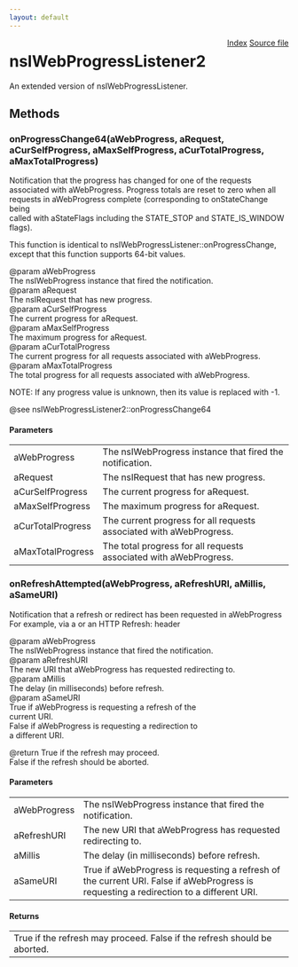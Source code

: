 ```yaml
---
layout: default
---
```

<div class='links' style='float:right'><a href="../index.html">Index</a>
<a href="http://dxr.mozilla.org/mozilla-central/source/uriloader/base/nsIWebProgressListener2.idl">Source file</a>
</div>

# nsIWebProgressListener2 #
  
An extended version of nsIWebProgressListener.  
  

## Methods ##

### onProgressChange64(aWebProgress, aRequest, aCurSelfProgress, aMaxSelfProgress, aCurTotalProgress, aMaxTotalProgress) ###
  
Notification that the progress has changed for one of the requests  
associated with aWebProgress.  Progress totals are reset to zero when all  
requests in aWebProgress complete (corresponding to onStateChange being  
called with aStateFlags including the STATE_STOP and STATE_IS_WINDOW  
flags).  
  
This function is identical to nsIWebProgressListener::onProgressChange,  
except that this function supports 64-bit values.  
  
@param aWebProgress  
       The nsIWebProgress instance that fired the notification.  
@param aRequest  
       The nsIRequest that has new progress.  
@param aCurSelfProgress  
       The current progress for aRequest.  
@param aMaxSelfProgress  
       The maximum progress for aRequest.  
@param aCurTotalProgress  
       The current progress for all requests associated with aWebProgress.  
@param aMaxTotalProgress  
       The total progress for all requests associated with aWebProgress.  
  
NOTE: If any progress value is unknown, then its value is replaced with -1.  
  
@see nsIWebProgressListener2::onProgressChange64  
  

#### Parameters ####

<table>

<tr>
<td>aWebProgress</td>
<td>       The nsIWebProgress instance that fired the notification.  
</td>
</tr>

<tr>
<td>aRequest</td>
<td>       The nsIRequest that has new progress.  
</td>
</tr>

<tr>
<td>aCurSelfProgress</td>
<td>       The current progress for aRequest.  
</td>
</tr>

<tr>
<td>aMaxSelfProgress</td>
<td>       The maximum progress for aRequest.  
</td>
</tr>

<tr>
<td>aCurTotalProgress</td>
<td>       The current progress for all requests associated with aWebProgress.  
</td>
</tr>

<tr>
<td>aMaxTotalProgress</td>
<td>       The total progress for all requests associated with aWebProgress.  
</td>
</tr>

</table>

### onRefreshAttempted(aWebProgress, aRefreshURI, aMillis, aSameURI) ###
  
Notification that a refresh or redirect has been requested in aWebProgress  
For example, via a <meta http-equiv="refresh"> or an HTTP Refresh: header  
  
@param aWebProgress  
       The nsIWebProgress instance that fired the notification.  
@param aRefreshURI  
       The new URI that aWebProgress has requested redirecting to.  
@param aMillis  
       The delay (in milliseconds) before refresh.  
@param aSameURI  
       True if aWebProgress is requesting a refresh of the  
       current URI.  
       False if aWebProgress is requesting a redirection to  
       a different URI.  
  
@return True if the refresh may proceed.  
        False if the refresh should be aborted.  
  

#### Parameters ####

<table>

<tr>
<td>aWebProgress</td>
<td>       The nsIWebProgress instance that fired the notification.  
</td>
</tr>

<tr>
<td>aRefreshURI</td>
<td>       The new URI that aWebProgress has requested redirecting to.  
</td>
</tr>

<tr>
<td>aMillis</td>
<td>       The delay (in milliseconds) before refresh.  
</td>
</tr>

<tr>
<td>aSameURI</td>
<td>       True if aWebProgress is requesting a refresh of the  
       current URI.  
       False if aWebProgress is requesting a redirection to  
       a different URI.  
</td>
</tr>

</table>

#### Returns ####

<table>

<tr>
<td>True if the refresh may proceed.  
        False if the refresh should be aborted.  
</td>
</tr>

</table>
